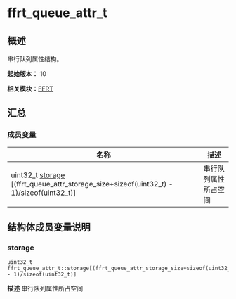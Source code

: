 # ffrt_queue_attr_t


## 概述

串行队列属性结构。

**起始版本：** 10

**相关模块：**[FFRT](_f_f_r_t.md)


## 汇总


### 成员变量

| 名称 | 描述 | 
| -------- | -------- |
| uint32_t [storage](#storage) [(ffrt_queue_attr_storage_size+sizeof(uint32_t) - 1)/sizeof(uint32_t)] | 串行队列属性所占空间  | 


## 结构体成员变量说明


### storage

```
uint32_t ffrt_queue_attr_t::storage[(ffrt_queue_attr_storage_size+sizeof(uint32_t) - 1)/sizeof(uint32_t)]
```
**描述**
串行队列属性所占空间
